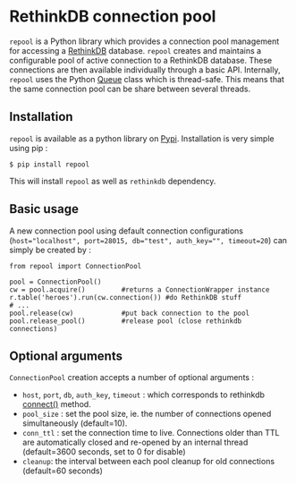 RethinkDB connection pool
=========================

`repool` is a Python library which provides a connection pool management for accessing a [RethinkDB](http://rethinkdb.com/) database. `repool` creates and maintains a configurable pool of active connection to a RethinkDB database. These connections are then available individually through a basic API.
Internally, `repool` uses the Python [Queue](https://docs.python.org/3.4/library/queue.html) class which is thread-safe. This means that the same connection pool can be share between several threads.


Installation
------------

`repool` is available as a python library on [Pypi](https://pypi.python.org/pypi/repool). Installation is very simple using pip :

    $ pip install repool

This will install `repool` as well as `rethinkdb` dependency.


Basic usage
-----------

A new connection pool using default connection configurations (`host="localhost", port=28015, db="test", auth_key="", timeout=20`) can simply be created by :

    from repool import ConnectionPool

    pool = ConnectionPool()
    cw = pool.acquire()         #returns a ConnectionWrapper instance
    r.table('heroes').run(cw.connection()) #do RethinkDB stuff
    # ...
    pool.release(cw)            #put back connection to the pool
    pool.release_pool()         #release pool (close rethinkdb connections)


Optional arguments
------------------

`ConnectionPool` creation accepts a number of optional arguments :
* `host`, `port`, `db`, `auth_key`, `timeout` : which corresponds to rethinkdb [connect()](http://rethinkdb.com/api/python/#connect) method.
* `pool_size` : set the pool size, ie. the number of connections opened simultaneously (default=10).
* `conn_ttl` : set the connection time to live. Connections older than TTL are automatically closed and re-opened by an internal thread (default=3600 seconds, set to 0 for disable)
* `cleanup`: the interval between each pool cleanup for old connections (default=60 seconds)
